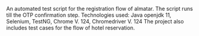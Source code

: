An automated test script for the registration flow of almatar. The script runs till the OTP confirmation step.
Technologies used: Java openjdk 11, Selenium, TestNG, Chrome V. 124, Chromedriver V. 124
The project also includes test cases for the flow of hotel reservation.
